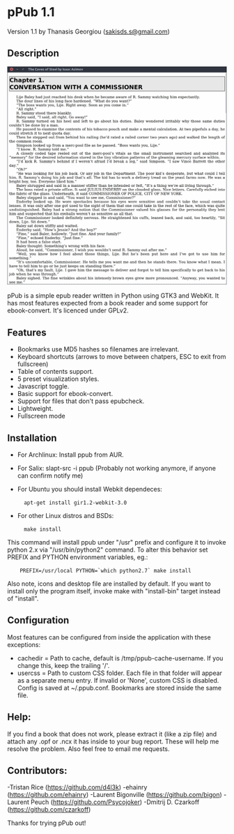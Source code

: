 pPub 1.1
=========
Version 1.1 by Thanasis Georgiou (sakisds.s@gmail.com)

Description
-----------
![screenshot](./ppub.png)

pPub is a simple epub reader written in Python using GTK3 and WebKit. It has most features expected from a book reader and some support for ebook-convert. It's licenced under GPLv2.

Features
--------
- Bookmarks use MD5 hashes so filenames are irrelevant.
- Keyboard shortcuts (arrows to move between chatpers, ESC to exit from fullscreen)
- Table of contents support.
- 5 preset visualization styles.
- Javascript toggle.
- Basic support for ebook-convert.
- Support for files that don't pass epubcheck.
- Lightweight.
- Fullscreen mode

Installation
------------
- For Archlinux: Install ppub from AUR.
- For Salix: slapt-src -i ppub (Probably not working anymore, if anyone can confirm notify me)
- For Ubuntu you should install Webkit dependeces:

        apt-get install gir1.2-webkit-3.0

- For other Linux distros and BSDs:

        make install

This command will install ppub under "/usr" prefix and configure it to invoke python 2.x via "/usr/bin/python2" command. To alter this behavior set PREFIX and PYTHON environment variables, eg.:
        
        PREFIX=/usr/local PYTHON=`which python2.7` make install

Also note, icons and desktop file are installed by default. If you want to install only the program itself, invoke make with "install-bin" target instead of "install".

Configuration
-------------
Most features can be configured from inside the application with these exceptions:
- cachedir = Path to cache, default is /tmp/ppub-cache-username. If you change this, keep the trailing '/'.
- usercss = Path to custom CSS folder. Each file in that folder will appear as a separate menu entry. If invalid or 'None', custom CSS is disabled.
Config is saved at ~/.ppub.conf. Bookmarks are stored inside the same file.

Help:
-----------
If you find a book that does not work, please extract it (like a zip file) and attach any .opf or .ncx it has inside to your bug report. These will help me resolve the problem. Also feel free to email me requests.

Contributors:
-----------
-Tristan Rice (https://github.com/d4l3k)
-ehainry (https://github.com/ehainry)
-Laurent Bigonville (https://github.com/bigon)
-Laurent Peuch (https://github.com/Psycojoker)
-Dmitrij D. Czarkoff (https://github.com/czarkoff)

Thanks for trying pPub out!
